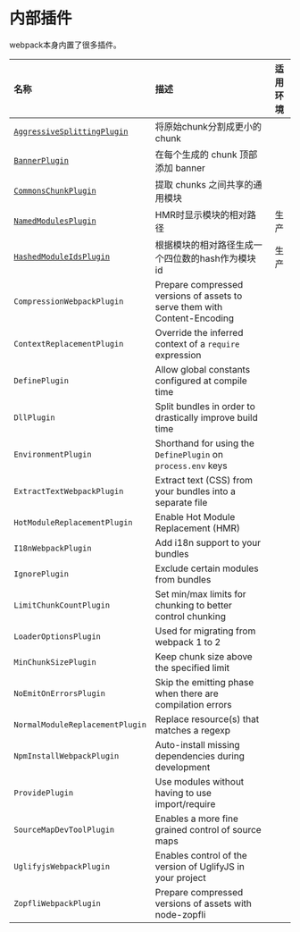 # 内部插件

webpack本身内置了很多插件。

| 名称 | 描述 | 适用环境 |
| :--- | :--- | :---: |
| [`AggressiveSplittingPlugin`](//Plugins/internal/AggressiveSplittingPlugin.md) | 将原始chunk分割成更小的chunk |  |
| [`BannerPlugin`](/Plugins/internal/BannerPlugin.md) | 在每个生成的 chunk 顶部添加 banner |  |
| [`CommonsChunkPlugin`](/Plugins/internal/CommonsChunkPlugin.md) | 提取 chunks 之间共享的通用模块 |  |
| [`NamedModulesPlugin`](/Plugins/internal/NamedModulesPlugin.md) | HMR时显示模块的相对路径 | 生产 |
| [`HashedModuleIdsPlugin`](/Plugins/internal/HashedModuleIdsPlugin.md) | 根据模块的相对路径生成一个四位数的hash作为模块id | 生产 |
| `CompressionWebpackPlugin` | Prepare compressed versions of assets to serve them with Content-Encoding |  |
| `ContextReplacementPlugin` | Override the inferred context of a `require` expression |  |
| `DefinePlugin` | Allow global constants configured at compile time |  |
| `DllPlugin` | Split bundles in order to drastically improve build time |  |
| `EnvironmentPlugin` | Shorthand for using the `DefinePlugin` on `process.env` keys |  |
| `ExtractTextWebpackPlugin` | Extract text \(CSS\) from your bundles into a separate file |  |
| `HotModuleReplacementPlugin` | Enable Hot Module Replacement \(HMR\) |  |
| `I18nWebpackPlugin` | Add i18n support to your bundles |  |
| `IgnorePlugin` | Exclude certain modules from bundles |  |
| `LimitChunkCountPlugin` | Set min/max limits for chunking to better control chunking |  |
| `LoaderOptionsPlugin` | Used for migrating from webpack 1 to 2 |  |
| `MinChunkSizePlugin` | Keep chunk size above the specified limit |  |
| `NoEmitOnErrorsPlugin` | Skip the emitting phase when there are compilation errors |  |
| `NormalModuleReplacementPlugin` | Replace resource\(s\) that matches a regexp |  |
| `NpmInstallWebpackPlugin` | Auto-install missing dependencies during development |  |
| `ProvidePlugin` | Use modules without having to use import/require |  |
| `SourceMapDevToolPlugin` | Enables a more fine grained control of source maps |  |
| `UglifyjsWebpackPlugin` | Enables control of the version of UglifyJS in your project |  |
| `ZopfliWebpackPlugin` | Prepare compressed versions of assets with node-zopfli |  |



